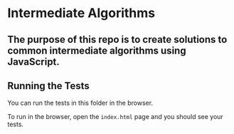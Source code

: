 # Intermediate Algorithms

## The purpose of this repo is to create solutions to common intermediate algorithms using JavaScript.

## Running the Tests

You can run the tests in this folder in the browser.

To run in the browser, open the `index.html` page and you should see your tests.
